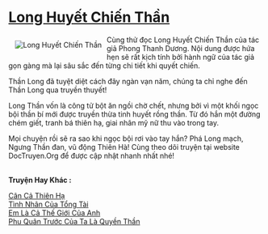 <a href="https://utruyen.com/long-huyet-chien-than/17017/" title="Long Huyết Chiến Thần"><h1>Long Huyết Chiến Thần</h1></a><div style="display:table"><img align="right" style="float: left; padding: 10px;" src="https://utruyen.com/images/story/200x260/long-huyet-chien-than.jpg" alt="Long Huyết Chiến Thần">Cùng thử đọc Long Huyết Chiến Thần của tác giả Phong Thanh Dương. Nội dung được hứa hẹn sẽ​ rất kịch tính bởi hành ngữ của tác giả gọn gàng mà lại sâu sắc đến từng chi tiết khi quyết chiến.<p></p>Thần Long đã tuyệt diệt cách đây ngàn vạn năm, chúng ta chỉ nghe đến Thần Long qua truyền thuyết!<p></p>Long Thần vốn là công tử bột ăn ngồi chờ chết, nhưng bởi vì một khối ngọc bội thần bí mới được truyền thừa tinh huyết rồng thần. Từ đó hắn một đường chém giết, tranh bá thiên hạ, giai nhân mỹ nữ thu vào trong tay.<p></p>Mọi chuyện rồi sẽ ra sao khi ngọc bội rơi vào tay hắn? Phá Long mạch, Ngưng Thần đan, vũ động Thiên Hà! Cùng theo dõi truyện tại website DocTruyen.Org để được cập nhật nhanh nhất nhé!</div><p><br><b>Truyện Hay Khác :</b></p><a href="https://utruyen.com/can-ca-thien-ha/17518/" alt="Cân Cả Thiên Hạ">Cân Cả Thiên Hạ</a><br/><a href="https://truyenngontinhay.wordpress.com/2019/10/03/tinh-nhan-cua-tong-tai/" alt="Tình Nhân Của Tổng Tài">Tình Nhân Của Tổng Tài</a><br/><a href="https://truyenngontinhay.wordpress.com/2019/10/03/em-la-ca-the-gioi-cua-anh/" alt="Em Là Cả Thế Giới Của Anh">Em Là Cả Thế Giới Của Anh</a><br/><a href="https://github.com/quanluxury/ngontinhhot/tree/master/truyenhay/18911/" alt="Phu Quân Trước Của Ta Là Quyền Thần">Phu Quân Trước Của Ta Là Quyền Thần</a><br/>